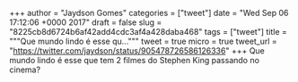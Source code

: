 
+++
author = "Jaydson Gomes"
categories = ["tweet"]
date = "Wed Sep 06 17:12:06 +0000 2017"
draft = false
slug = "8225cb8d6724b6af42add4cdc3af4a428daba468"
tags = ["tweet"]
title = """Que mundo lindo é esse qu..."""
tweet = true
micro = true
tweet_url = "https://twitter.com/jaydson/status/905478726586126336"
+++
Que mundo lindo é esse que tem 2 filmes do Stephen King passando no cinema?
